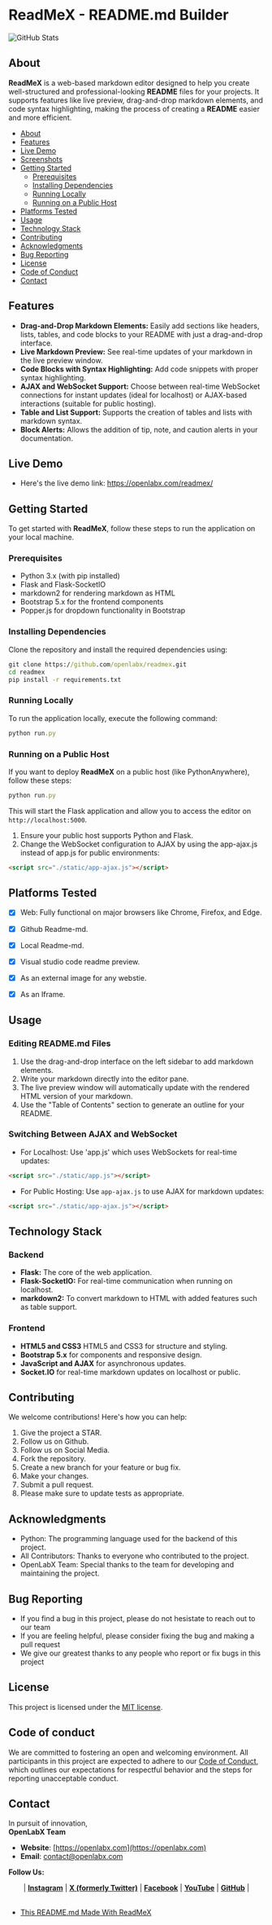# ReadMeX - README.md Builder

![GitHub Stats](logo/logo_v1.png)

## About

**ReadMeX** is a web-based markdown editor designed to help you create well-structured and professional-looking **README** files for your projects. It supports features like live preview, drag-and-drop markdown elements, and code syntax highlighting, making the process of creating a **README** easier and more efficient.

- [About](#about)
- [Features](#features)
- [Live Demo](#live-demo)
- [Screenshots](#screenshots)
- [Getting Started](#getting-started)
  - [Prerequisites](#prerequisites)
  - [Installing Dependencies](#installing-dependencies)
  - [Running Locally](#running-locally)
  - [Running on a Public Host](#running-on-a-public-host)
- [Platforms Tested](#platforms-tested)
- [Usage](#usage)
- [Technology Stack](#technology-stack)
- [Contributing](#contributing)
- [Acknowledgments](#acknowledgments)
- [Bug Reporting](#bug-reporting)
- [License](#license)
- [Code of Conduct](#code-of-conduct)
- [Contact](#contact)

## Features

- **Drag-and-Drop Markdown Elements:** Easily add sections like headers, lists, tables, and code blocks to your README with just a drag-and-drop interface.
- **Live Markdown Preview:** See real-time updates of your markdown in the live preview window.
- **Code Blocks with Syntax Highlighting:** Add code snippets with proper syntax highlighting.
- **AJAX and WebSocket Support:** Choose between real-time WebSocket connections for instant updates (ideal for localhost) or AJAX-based interactions (suitable for public hosting).
- **Table and List Support:** Supports the creation of tables and lists with markdown syntax.
- **Block Alerts:** Allows the addition of tip, note, and caution alerts in your documentation.


## Live Demo

- Here's the live demo link: https://openlabx.com/readmex/


## Getting Started
To get started with **ReadMeX**, follow these steps to run the application on your local machine.

### Prerequisites

- Python 3.x (with pip installed)
- Flask and Flask-SocketIO
- markdown2 for rendering markdown as HTML
- Bootstrap 5.x for the frontend components
- Popper.js for dropdown functionality in Bootstrap


### Installing Dependencies
Clone the repository and install the required dependencies using:

```cmd
git clone https://github.com/openlabx/readmex.git
cd readmex
pip install -r requirements.txt
```


### Running Locally
To run the application locally, execute the following command:

```ruby
python run.py
```

### Running on a Public Host

If you want to deploy **ReadMeX** on a public host (like PythonAnywhere), follow these steps:



```ruby
python run.py
```

This will start the Flask application and allow you to access the editor on `http://localhost:5000`.

1. Ensure your public host supports Python and Flask.
2. Change the WebSocket configuration to AJAX by using the app-ajax.js instead of app.js for public environments:


```html
<script src="./static/app-ajax.js"></script>
```



## Platforms Tested
- [x] Web: Fully functional on major browsers like Chrome, Firefox, and Edge.
- [x] Github Readme-md.
- [x] Local Readme-md.
- [x] Visual studio code readme preview.
- [x] As an external image for any webstie.
- [x] As an Iframe.







## Usage

### Editing README.md Files

1. Use the drag-and-drop interface on the left sidebar to add markdown elements.
2. Write your markdown directly into the editor pane.
3. The live preview window will automatically update with the rendered HTML version of your markdown.
4. Use the "Table of Contents" section to generate an outline for your README.



### Switching Between AJAX and WebSocket

- For Localhost: Use 'app.js' which uses WebSockets for real-time updates:

```md
<script src="./static/app.js"></script>
```

- For Public Hosting: Use `app-ajax.js` to use AJAX for markdown updates:

```md
<script src="./static/app-ajax.js"></script>
```


## Technology Stack

### Backend

- **Flask:** The core of the web application.
- **Flask-SocketIO:** For real-time communication when running on localhost.
- **markdown2:** To convert markdown to HTML with added features such as table support.


### Frontend

- **HTML5 and CSS3** HTML5 and CSS3 for structure and styling.
- **Bootstrap 5.x** for components and responsive design.
- **JavaScript and AJAX** for asynchronous updates.
- **Socket.IO** for real-time markdown updates on localhost or public.


## Contributing
 We welcome contributions! Here's how you can help:
 
  1. Give the project a STAR.
  2. Follow us on Github.
  3. Follow us on Social Media.
  4. Fork the repository.
  5. Create a new branch for your feature or bug fix.
  6. Make your changes.
  7. Submit a pull request.
  8. Please make sure to update tests as appropriate.


## Acknowledgments
- Python: The programming language used for the backend of this project.
- All Contributors: Thanks to everyone who contributed to the project.
- OpenLabX Team: Special thanks to the team for developing and maintaining the project.

## Bug Reporting
- If you find a bug in this project, please do not hesistate to reach out to our team
- If you are feeling helpful, please consider fixing the bug and making a pull request
- We give our greatest thanks to any people who report or fix bugs in this project


## License
This project is licensed under the [MIT license](LICENSE).

## Code of conduct

We are committed to fostering an open and welcoming environment. All participants in this project are expected to adhere to our [Code of Conduct](CODE_OF_CONDUCT.md), which outlines our expectations for respectful behavior and the steps for reporting unacceptable conduct.

## Contact

In pursuit of innovation,  
**OpenLabX Team**

- **Website**: [https://openlabx.com](https://openlabx.com)
- **Email**: contact@openlabx.com





**Follow Us:**

<div align="center">
| <a href="https://www.instagram.com/openlabx_official/" target="_blank"><strong>Instagram</strong></a> |
<a href="https://x.com/openlabx" target="_blank"><strong>X (formerly Twitter)</strong></a> |
<a href="https://www.facebook.com/openlabx/" target="_blank"><strong>Facebook</strong></a> |
<a href="https://www.youtube.com/@OpenLabX" target="_blank"><strong>YouTube</strong></a> |
<a href="https://github.com/openlab-x" target="_blank"><strong>GitHub</strong></a> |
</div>

<br>

- [This README.md Made With ReadMeX](https://github.com/openlab-x/ReadMeX)
